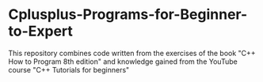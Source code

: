 # Cplusplus-Programs-for-Beginner-to-Expert
This repository combines code written from the exercises of the book "C++ How to Program 8th edition" and knowledge gained from the YouTube course "C++ Tutorials for beginners"
